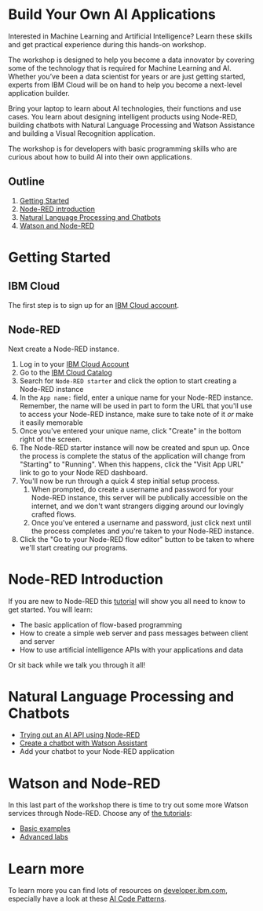 # Build Your Own AI Applications

Interested in Machine Learning and Artificial Intelligence? Learn these skills and get practical experience during this hands-on workshop.

The workshop is designed to help you become a data innovator by covering some of the technology that is required for Machine Learning and AI. Whether you’ve been a data scientist for years or are just getting started, experts from IBM Cloud will be on hand to help you become a next-level application builder.

Bring your laptop to learn about AI technologies, their functions and use cases. You learn about designing intelligent products using Node-RED, building chatbots with Natural Language Processing and Watson Assistance and building a Visual Recognition application.

The workshop is for developers with basic programming skills who are curious about how to build AI into their own applications.

## Outline
1. [Getting Started](#getting-started)
1. [Node-RED introduction](#node-red-introduction)
1. [Natural Language Processing and Chatbots](#natural-language-processing-and-chatbots)
1. [Watson and Node-RED](#Watson-and-Node-RED)

# Getting Started

## IBM Cloud

The first step is to sign up for an [IBM Cloud account](https://ibm.biz/BdYCvC).

## Node-RED

Next create a Node-RED instance.
1. Log in to your [IBM Cloud Account](https://console.bluemix.net/)
2. Go to the [IBM Cloud Catalog](https://console.bluemix.net/catalog/)
3. Search for `Node-RED starter` and click the option to start creating a Node-RED instance
4. In the `App name:` field, enter a unique name for your Node-RED instance. Remember, the name will be used in part to form the URL that you'll use to access your Node-RED instance, make sure to take note of it _or_ make it easily memorable
5. Once you've entered your unique name, click "Create" in the bottom right of the screen.
6. The Node-RED starter instance will now be created and spun up. Once the process is complete the status of the application will change from "Starting" to "Running". When this happens, click the "Visit App URL" link to go to your Node RED dashboard.
7. You'll now be run through a quick 4 step initial setup process. 
    1. When prompted, do create a username and password for your Node-RED instance, this server will be publically accessible on the internet, and we don't want strangers digging around our lovingly crafted flows.
    2. Once you've entered a username and password, just click next until the process completes and you're taken to your Node-RED instance.
8. Click the "Go to your Node-RED flow editor" button to be taken to where we'll start creating our programs.

# Node-RED Introduction

If you are new to Node-RED this [tutorial](https://github.com/IBMDeveloperUK/Node-RED-Watson-101/blob/master/README.md) will show you all need to know to get started. You will learn:

- The basic application of flow-based programming
- How to create a simple web server and pass messages between client and server
- How to use artificial intelligence APIs with your applications and data

Or sit back while we talk you through it all!

# Natural Language Processing and Chatbots

- [Trying out an AI API using Node-RED](https://github.com/IBMDeveloperUK/AI_APIs_Workshops/blob/master/AI_APIs_101/README.md)
- [Create a chatbot with Watson Assistant](https://github.com/IBMDeveloperUK/chatbot-workshop/blob/master/training.md)
- Add your chatbot to your Node-RED application

# Watson and Node-RED

In this last part of the workshop there is time to try out some more Watson services through Node-RED. Choose any of [the tutorials](https://github.com/watson-developer-cloud/node-red-labs):

- [Basic examples](https://github.com/watson-developer-cloud/node-red-labs/blob/master/basic_examples/README.md)
- [Advanced labs](https://github.com/watson-developer-cloud/node-red-labs/blob/master/advanced_examples/README.md)

# Learn more

To learn more you can find lots of resources on [developer.ibm.com](https://developer.ibm.com/), especially have a look at these [AI Code Patterns](https://developer.ibm.com/patterns/category/artificial-intelligence/). 
